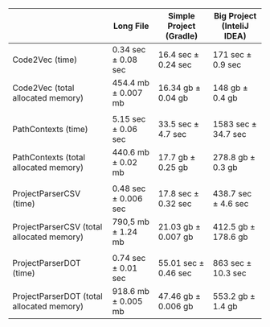 |                                                                         | Long File                    | Simple Project (Gradle) | Big Project (InteliJ IDEA) |
|----------------------------------------------------|--------------------------|----------------------------|------------------------------|
| Code2Vec (time)                                              | 0.34 sec ± 0.08 sec    | 16.4 sec ± 0.24 sec      | 171 sec ± 0.9 sec            |
| Code2Vec (total allocated memory)                | 454.4 mb ± 0.007 mb | 16.34 gb ± 0.04 gb       | 148 gb ± 0.4 gb               |   
|                                                                         |                                    |                                       |                                          |
| PathContexts (time)                                        | 5.15 sec ± 0.06 sec    | 33.5 sec ± 4.7 sec        | 1583 sec ± 34.7 sec         |
| PathContexts (total allocated memory)          | 440.6 mb ± 0.02 mb   | 17.7 gb ± 0.25 gb         | 278.8 gb ± 0.3 gb             |
|                                                                         |                                    |                                       |                                          |
| ProjectParserCSV (time)                                 | 0.48 sec ± 0.006 sec  | 17.8 sec ± 0.32 sec      | 438.7 sec ± 4.6 sec          |
| ProjectParserCSV (total allocated memory)   | 790,5 mb ± 1.24 mb   | 21.03 gb ± 0.007 gb     | 412.5 gb ± 178.6 gb         |
|                                                                         |                                    |                                       |                                          |
| ProjectParserDOT (time)                                 | 0.74 sec ± 0.01 sec    | 55.01 sec ± 0.46 sec    | 863 sec ± 10.3 sec           |
| ProjectParserDOT (total allocated memory)   | 918.6 mb ± 0.005 mb | 47.46 gb ± 0.006 gb     | 553.2 gb ± 1.4 gb             |
